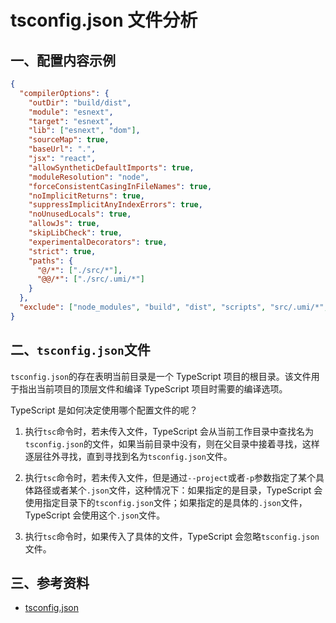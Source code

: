 # tsconfig.json 文件分析

## 一、配置内容示例

```json
{
  "compilerOptions": {
    "outDir": "build/dist",
    "module": "esnext",
    "target": "esnext",
    "lib": ["esnext", "dom"],
    "sourceMap": true,
    "baseUrl": ".",
    "jsx": "react",
    "allowSyntheticDefaultImports": true,
    "moduleResolution": "node",
    "forceConsistentCasingInFileNames": true,
    "noImplicitReturns": true,
    "suppressImplicitAnyIndexErrors": true,
    "noUnusedLocals": true,
    "allowJs": true,
    "skipLibCheck": true,
    "experimentalDecorators": true,
    "strict": true,
    "paths": {
      "@/*": ["./src/*"],
      "@@/*": ["./src/.umi/*"]
    }
  },
  "exclude": ["node_modules", "build", "dist", "scripts", "src/.umi/*", "webpack", "jest"]
}
```

## 二、`tsconfig.json`文件

`tsconfig.json`的存在表明当前目录是一个 TypeScript 项目的根目录。该文件用于指出当前项目的顶层文件和编译 TypeScript 项目时需要的编译选项。

TypeScript 是如何决定使用哪个配置文件的呢？

1. 执行`tsc`命令时，若未传入文件，TypeScript 会从当前工作目录中查找名为`tsconfig.json`的文件，如果当前目录中没有，则在父目录中接着寻找，这样逐层往外寻找，直到寻找到名为`tsconfig.json`文件。

2. 执行`tsc`命令时，若未传入文件，但是通过`--project`或者`-p`参数指定了某个具体路径或者某个`.json`文件，这种情况下：如果指定的是目录，TypeScript 会使用指定目录下的`tsconfig.json`文件；如果指定的是具体的`.json`文件，TypeScript 会使用这个`.json`文件。

3. 执行`tsc`命令时，如果传入了具体的文件，TypeScript 会忽略`tsconfig.json`文件。

## 三、参考资料

- [tsconfig.json](https://www.typescriptlang.org/docs/handbook/tsconfig-json.html)
